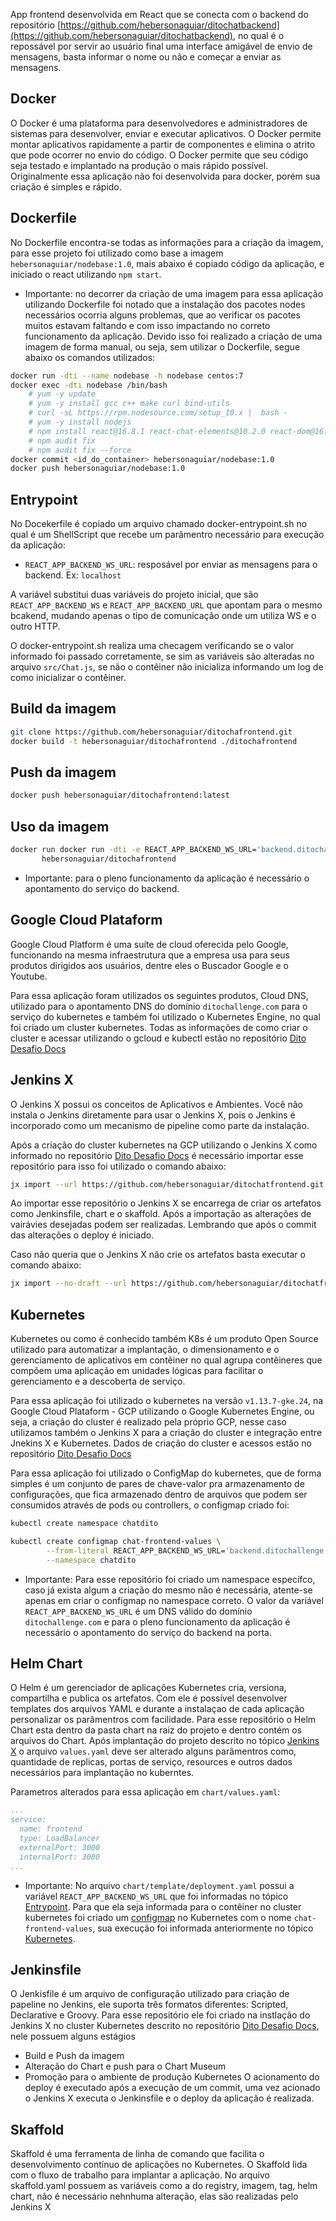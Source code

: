 App frontend desenvolvida em React que se conecta com o backend do repositório [https://github.com/hebersonaguiar/ditochatbackend](https://github.com/hebersonaguiar/ditochatbackend), no qual é o repossável por servir ao usuário final uma interface amigável de envio de mensagens, basta informar o nome ou não e começar a enviar as mensagens.

## Docker
O Docker é uma plataforma para desenvolvedores e administradores de sistemas para desenvolver, enviar e executar aplicativos. O Docker permite montar aplicativos rapidamente a partir de componentes e elimina o atrito que pode ocorrer no envio do código. O Docker permite que seu código seja testado e implantado na produção o mais rápido possível.
Originalmente essa aplicação não foi desenvolvida para docker, porém sua criação é simples e rápido. 

## Dockerfile
No Dockerfile encontra-se todas as informações para a criação da imagem, para esse projeto foi utilizado como base a imagem `hebersonaguiar/nodebase:1.0`, mais abaixo é copiado código da aplicação, e iniciado o react utilizando `npm start`.

* Importante: no decorrer da criação de uma imagem para essa aplicação utilizando Dockerfile foi notado que a instalação dos pacotes nodes necessários ocorria alguns problemas, que ao verificar os pacotes muitos estavam faltando e com isso impactando no correto funcionamento da aplicação. Devido isso foi realizado a criação de uma imagem de forma manual, ou seja, sem utilizar o Dockerfile, segue abaixo os comandos utilizados:

```bash
docker run -dti --name nodebase -h nodebase centos:7 
docker exec -dti nodebase /bin/bash
	# yum -y update
	# yum -y install gcc c++ make curl bind-utils
	# curl -sL https://rpm.nodesource.com/setup_10.x |  bash -
	# yum -y install nodejs
	# npm install react@16.8.1 react-chat-elements@10.2.0 react-dom@16.8.1 react-router-dom@4.3.1 typescript react-scripts@2.1.5
	# npm audit fix
	# npm audit fix --force
docker commit <id_do_container> hebersonaguiar/nodebase:1.0
docker push hebersonaguiar/nodebase:1.0
```

## Entrypoint
No Docekerfile é copiado um arquivo chamado docker-entrypoint.sh no qual é um ShellScript que recebe um parâmentro necessário para execução da aplicação:
- `REACT_APP_BACKEND_WS_URL`: resposável por enviar as mensagens para o backend. Ex: `localhost`

A variável substitui duas variáveis do projeto inicial, que são `REACT_APP_BACKEND_WS` e `REACT_APP_BACKEND_URL` que apontam para o mesmo bcakend, mudando apenas o tipo de comunicação onde um utiliza WS e o outro HTTP. 

O docker-entrypoint.sh realiza uma checagem verificando se o valor informado foi passado corretamente, se sim as variáveis são alteradas no arquivo `src/Chat.js`, se não o contêiner não inicializa informando um log de como inicializar o contêiner.

## Build da imagem
```bash
git clone https://github.com/hebersonaguiar/ditochafrontend.git
docker build -t hebersonaguiar/ditochafrontend ./ditochafrontend
```
## Push da imagem
```bash
docker push hebersonaguiar/ditochafrontend:latest
```

## Uso da imagem
```bash
docker run docker run -dti -e REACT_APP_BACKEND_WS_URL='backend.ditochallenge.com' \
	   hebersonaguiar/ditochafrontend
```
* Importante: para o pleno funcionamento da aplicação é necessário o apontamento do serviço do backend.

## Google Cloud Plataform
Google Cloud Platform é uma suíte de cloud oferecida pelo Google, funcionando na mesma infraestrutura que a empresa usa para seus produtos dirigidos aos usuários, dentre eles o Buscador Google e o Youtube.

Para essa aplicação foram utilizados os seguintes produtos, Cloud DNS, utilizado para o apontamento DNS do domínio `ditochallenge.com` para o serviço do kubernetes e também foi utilizado o Kubernetes Engine, no qual foi criado um cluster kubernetes. Todas as informações de como criar o cluster e acessar utilizando o gcloud e kubectl estão no repositório [Dito Desafio Docs](https://github.com/hebersonaguiar/ditodesafiodocs.git)

## Jenkins X
O Jenkins X possui os conceitos de Aplicativos e Ambientes. Você não instala o Jenkins diretamente para usar o Jenkins X, pois o Jenkins é incorporado como um mecanismo de pipeline como parte da instalação.

Após a criação do cluster kubernetes na GCP utilizando o Jenkins X como informado no repositório [Dito Desafio Docs](https://github.com/hebersonaguiar/ditodesafiodocs.git) é necessário importar esse repositório para isso foi utilizado o comando abaixo:

```bash
jx import --url https://github.com/hebersonaguiar/ditochatfrontend.git
```
Ao importar esse repositório o Jenkins X se encarrega de criar os artefatos como Jenkinsfile, chart e o skaffold. Após a importação as alterações de vairávies desejadas podem ser realizadas. Lembrando que após o commit das alterações o deploy é iniciado.

Caso não queria que o Jenkins X não crie os artefatos basta executar o comando abaixo:

```bash
jx import --no-draft --url https://github.com/hebersonaguiar/ditochatfrontend.git
```

## Kubernetes
Kubernetes ou como é conhecido também K8s é um produto Open Source utilizado para automatizar a implantação, o dimensionamento e o gerenciamento de aplicativos em contêiner no qual agrupa contêineres que compõem uma aplicação em unidades lógicas para facilitar o gerenciamento e a descoberta de serviço.

Para essa aplicação foi utilizado o kubernetes na versão `v1.13.7-gke.24`, na Google Cloud Plataform - GCP utilizando o Google Kubernetes Engine, ou seja, a criação do cluster é realizado pela próprio GCP, nesse caso utilizamos também o Jenkins X para a criação do cluster e integração entre Jnekins X e Kubernetes. Dados de criação do cluster e acessos estão no repositório [Dito Desafio Docs](https://github.com/hebersonaguiar/ditodesafiodocs.git)

Para essa aplicação foi utilizado o ConfigMap do kubernetes, que de forma simples é um conjunto de pares de chave-valor pra armazenamento de configurações, que fica armazenado dentro de arquivos que podem ser consumidos através de pods ou controllers, o configmap criado foi:


```bash
kubectl create namespace chatdito

kubectl create configmap chat-frontend-values \
		--from-literal REACT_APP_BACKEND_WS_URL='backend.ditochallenge.com' \
		--namespace chatdito
```

* Importante: Para esse repositório foi criado um namespace específco, caso já exista algum a criação do mesmo não é necessária, atente-se apenas em criar o configmap no namespace correto. O valor da variável `REACT_APP_BACKEND_WS_URL`  é um DNS válido do domínio `ditochallenge.com` e para o pleno funcionamento da aplicação é necessário o apontamento do serviço do backend na porta.

## Helm Chart
O Helm é um gerenciador de aplicações Kubernetes cria, versiona, compartilha e publica os artefatos. Com ele é possível desenvolver templates dos arquivos YAML e durante a instalaçao de cada aplicação personalizar os parâmentros com facilidade.
Para esse repositório o Helm Chart esta dentro da pasta chart na raiz do projeto e dentro contém os arquivos do Chart. Após implantação do projeto descrito no tópico [Jenkins X](https://github.com/hebersonaguiar/ditochatfrontend#jenkins-x) o arquivo `values.yaml` deve ser alterado alguns parâmentros como, quantidade de replicas, portas de serviço, resources e outros dados necessários para implantação no kuberntes.

Parametros alterados para essa aplicação em `chart/values.yaml`:
```yaml
...
service:
  name: frontend
  type: LoadBalancer
  externalPort: 3000
  internalPort: 3000
...
```
* Importante:
No arquivo `chart/template/deployment.yaml` possui a variável `REACT_APP_BACKEND_WS_URL`  que foi informadas no tópico [Entrypoint](https://github.com/hebersonaguiar/ditochatbackend#entrypoint). Para que ela seja informada para o contêiner no cluster kubernetes foi criado um [configmap](https://github.com/hebersonaguiar/ditochatfrontend#kubernetes) no Kubernetes com o nome `chat-frontend-values`, sua execução foi informada anteriormente no tópico [Kubernetes](https://github.com/hebersonaguiar/ditochatfrontend#kubernetes).


## Jenkinsfile
O Jenkisfile é um arquivo de configuração utilizado para criação de papeline no Jenkins, ele suporta três formatos diferentes: Scripted, Declarative e Groovy. 
Para esse repositório ele foi criado na instlação do Jenkins X no cluster Kubernetes descrito no repositório [Dito Desafio Docs](https://github.com/hebersonaguiar/ditodesafiodocs.git), nele possuem alguns estágios 
* Build e Push da imagem
* Alteração do Chart e push para o Chart Museum
* Promoção para o ambiente de produção Kubernetes
O acionamento do deploy é executado após a execução de um commit, uma vez acionado o Jenkins X executa o Jenkinsfile e o deploy da aplicação é realizada.

## Skaffold
Skaffold é uma ferramenta de linha de comando que facilita o desenvolvimento contínuo de aplicações no Kubernetes. O Skaffold lida com o fluxo de trabalho para implantar a aplicação.
No arquivo skaffold.yaml possuem as variáveis como a do registry, imagem, tag, helm chart, não é necessário nehnhuma alteração, elas são realizadas pelo Jenkins X